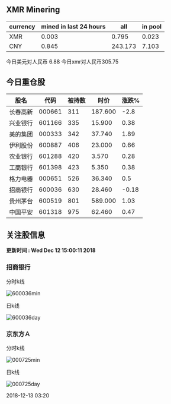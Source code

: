## XMR Minering

|currency|mined in last 24 hours|all|in pool|
|---|---|---|---|
|XMR|0.003|0.795|0.023|
|CNY|0.845|243.173|7.103|

今日美元对人民币 6.88	今日xmr对人民币305.75


## 今日重仓股 

|股名|代码|被持数|时价|涨跌%|
|---|---|---|---|---|
|长春高新|000661|311|187.600|-2.8|
|兴业银行|601166|335|15.900|0.38|
|美的集团|000333|342|37.740|1.89|
|伊利股份|600887|406|23.000|0.66|
|农业银行|601288|420|3.570|0.28|
|工商银行|601398|423|5.350|0.38|
|格力电器|000651|526|36.340|0.5|
|招商银行|600036|630|28.460|-0.18|
|贵州茅台|600519|801|589.000|1.03|
|中国平安|601318|975|62.460|0.47|

## 关注股信息
**更新时间 : Wed Dec 12 15:00:11 2018**
### 招商银行 
分时k线

![600036min](http://image.sinajs.cn/newchart/min/n/sh600036.gif)

日k线

![600036day](http://image.sinajs.cn/newchart/daily/n/sh600036.gif)

### 京东方Ａ 
分时k线

![000725min](http://image.sinajs.cn/newchart/min/n/sz000725.gif)

日k线

![000725day](http://image.sinajs.cn/newchart/daily/n/sz000725.gif)

2018-12-13 03:20